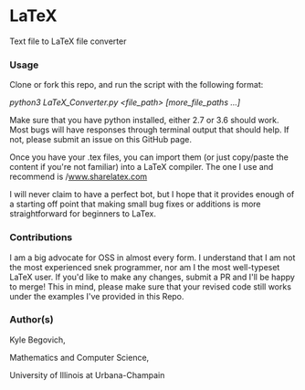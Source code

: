 # LaTeX
Text file to LaTeX file converter

### Usage
Clone or fork this repo, and run the script with the following format:

_python3 LaTeX_Converter.py <file_path> [more_file_paths ...]_

Make sure that you have python installed, either 2.7 or 3.6 should work. Most bugs will have responses through terminal output that should help. If not, please submit an issue on this GitHub page.

Once you have your .tex files, you can import them (or just copy/paste the content if you're not familiar) into a LaTeX compiler. The one I use and recommend is /www.sharelatex.com

I will never claim to have a perfect bot, but I hope that it provides enough of a starting off point that making small bug fixes or additions is more straightforward for beginners to LaTex.

### Contributions
I am a big advocate for OSS in almost every form. I understand that I am not the most experienced snek programmer, nor am I the most well-typeset LaTeX user. If you'd like to make any changes, submit a PR and I'll be happy to merge! This in mind, please make sure that your revised code still works under the examples I've provided in this Repo.

### Author(s)
Kyle Begovich,

Mathematics and Computer Science,

University of Illinois at Urbana-Champain

